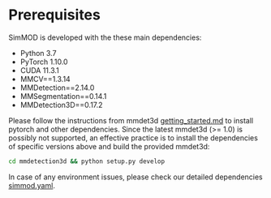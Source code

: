 # Prerequisites
SimMOD is developed with the these main dependencies:
- Python 3.7
- PyTorch 1.10.0
- CUDA 11.3.1 
- MMCV==1.3.14
- MMDetection==2.14.0
- MMSegmentation==0.14.1
- MMDetection3D==0.17.2

Please follow the instructions from mmdet3d [getting_started.md](https://github.com/open-mmlab/mmdetection3d/blob/master/docs/en/getting_started.md) to install pytorch and other dependencies. Since the latest mmdet3d (>= 1.0) is possibly not supported, an effective practice is to install the dependencies of specific versions above and build the provided mmdet3d: 
```bash
cd mmdetection3d && python setup.py develop
```

In case of any environment issues, please check our detailed dependencies [simmod.yaml](simmod.yaml).
